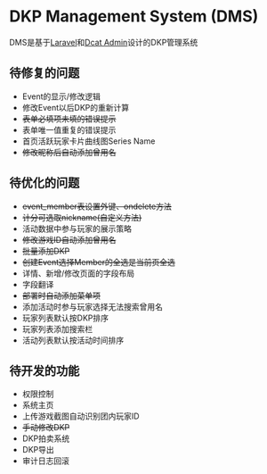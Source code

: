 # DKP Management System (DMS)
DMS是基于[Laravel](https://laravel.com)和[Dcat Admin](http://www.dcatadmin.com)设计的DKP管理系统

## 待修复的问题
- Event的显示/修改逻辑
- 修改Event以后DKP的重新计算
- ~~表单必填项未填的错误提示~~
- 表单唯一值重复的错误提示
- 首页活跃玩家卡片曲线图Series Name
- ~~修改昵称后自动添加曾用名~~

## 待优化的问题
- ~~event_member表设置外键、ondelete方法~~
- ~~计分可选取nickname(自定义方法)~~
- 活动数据中参与玩家的展示策略
- ~~修改游戏ID自动添加曾用名~~
- ~~批量添加DKP~~
- ~~创建Event选择Member的全选是当前页全选~~
- 详情、新增/修改页面的字段布局
- 字段翻译
- ~~部署时自动添加菜单项~~
- 添加活动时参与玩家选择无法搜索曾用名
- 玩家列表默认按DKP排序
- 玩家列表添加搜索栏
- 活动列表默认按活动时间排序

## 待开发的功能
- 权限控制
- 系统主页
- 上传游戏截图自动识别团内玩家ID
- ~~手动修改DKP~~
- DKP拍卖系统
- DKP导出
- 审计日志回滚
